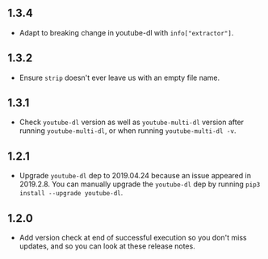 ## 1.3.4
- Adapt to breaking change in youtube-dl with `info["extractor"]`.


## 1.3.2
- Ensure `strip` doesn't ever leave us with an empty file name.


## 1.3.1
- Check `youtube-dl` version as well as `youtube-multi-dl` version after running `youtube-multi-dl`, or when running `youtube-multi-dl -v`.


## 1.2.1
- Upgrade `youtube-dl` dep to 2019.04.24 because an issue appeared in 2019.2.8. You can manually upgrade the `youtube-dl` dep by running `pip3 install --upgrade youtube-dl`.


## 1.2.0
- Add version check at end of successful execution so you don't miss updates, and so you can look at these release notes.
